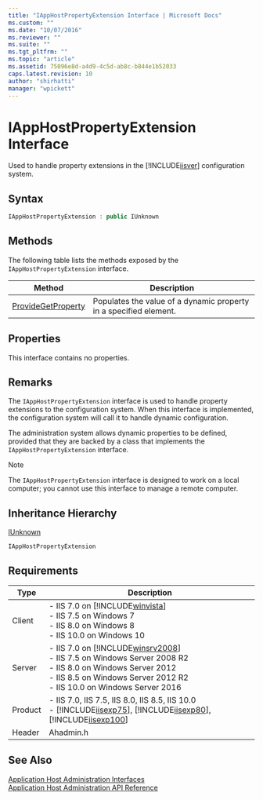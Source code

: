```yaml
---
title: "IAppHostPropertyExtension Interface | Microsoft Docs"
ms.custom: ""
ms.date: "10/07/2016"
ms.reviewer: ""
ms.suite: ""
ms.tgt_pltfrm: ""
ms.topic: "article"
ms.assetid: 75096e8d-a4d9-4c5d-ab8c-b844e1b52033
caps.latest.revision: 10
author: "shirhatti"
manager: "wpickett"
---
```

# IAppHostPropertyExtension Interface
Used to handle property extensions in the [!INCLUDE[iisver](../../wmi-provider/includes/iisver-md.md)] configuration system.  
  
## Syntax  
  
```cpp  
IAppHostPropertyExtension : public IUnknown  
```  
  
## Methods  
 The following table lists the methods exposed by the `IAppHostPropertyExtension` interface.  
  
|Method|Description|  
|------------|-----------------|  
|[ProvideGetProperty](../../web-development-reference\native-code-api-reference/iapphostpropertyextension-providegetproperty-method.md)|Populates the value of a dynamic property in a specified element.|  
  
## Properties  
 This interface contains no properties.  
  
## Remarks  
 The `IAppHostPropertyExtension` interface is used to handle property extensions to the configuration system. When this interface is implemented, the configuration system will call it to handle dynamic configuration.  
  
 The administration system allows dynamic properties to be defined, provided that they are backed by a class that implements the `IAppHostPropertyExtension` interface.  
  
> [!NOTE]
>  The `IAppHostPropertyExtension` interface is designed to work on a local computer; you cannot use this interface to manage a remote computer.  
  
## Inheritance Hierarchy  
 [IUnknown](http://go.microsoft.com/fwlink/?LinkId=55951)  
  
 `IAppHostPropertyExtension`  
  
## Requirements  
  
|Type|Description|  
|----------|-----------------|  
|Client|-   IIS 7.0 on [!INCLUDE[winvista](../../wmi-provider/includes/winvista-md.md)]<br />-   IIS 7.5 on Windows 7<br />-   IIS 8.0 on Windows 8<br />-   IIS 10.0 on Windows 10|  
|Server|-   IIS 7.0 on [!INCLUDE[winsrv2008](../../wmi-provider/includes/winsrv2008-md.md)]<br />-   IIS 7.5 on Windows Server 2008 R2<br />-   IIS 8.0 on Windows Server 2012<br />-   IIS 8.5 on Windows Server 2012 R2<br />-   IIS 10.0 on Windows Server 2016|  
|Product|-   IIS 7.0, IIS 7.5, IIS 8.0, IIS 8.5, IIS 10.0<br />-   [!INCLUDE[iisexp75](../../web-development-reference/native-code-api-reference/includes/iisexp75-md.md)], [!INCLUDE[iisexp80](../../web-development-reference/native-code-api-reference/includes/iisexp80-md.md)], [!INCLUDE[iisexp100](../../web-development-reference/native-code-api-reference/includes/iisexp100-md.md)]|  
|Header|Ahadmin.h|  
  
## See Also  
 [Application Host Administration Interfaces](../../web-development-reference\native-code-api-reference/application-host-administration-interfaces.md)   
 [Application Host Administration API Reference](../../web-development-reference\native-code-api-reference/application-host-administration-api-reference.md)